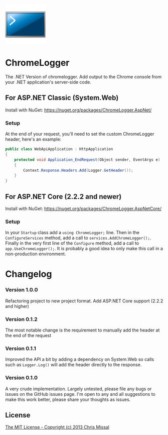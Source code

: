 ![logo](/src/ChromeLogger/icon128.png)

# ChromeLogger

The .NET Version of chromelogger. Add output to the Chrome console from your .NET 
application's server-side code.

## For ASP.NET Classic (System.Web)
Install with NuGet: https://nuget.org/packages/ChromeLogger.AspNet/

### Setup

At the end of your request, you'll need to set the custom ChromeLogger header, here's an example:

```csharp
public class WebApiApplication : HttpApplication
{
    protected void Application_EndRequest(Object sender, EventArgs e)
    {
        Context.Response.Headers.Add(Logger.GetHeader());
    }
}
```

## For ASP.NET Core (2.2.2 and newer)
Install with NuGet: https://nuget.org/packages/ChromeLogger.AspNetCore/

### Setup

In your `Startup` class add a `using ChromeLogger;` line. Then in the `ConfigureServices` method, add a call to `services.AddChromeLogger();`. Finally in the very first line of the `Configure` method, add a call to `app.UseChromeLogger();`. It is probably a good idea to only make this call in a non-production environment.

# Changelog
### Version 1.0.0

Refactoring project to new project format. Add ASP.NET Core support (2.2.2 and higher)

### Version 0.1.2

The most notable change is the requirement to manually add the header at the end of the request

### Version 0.1.1

Improved the API a bit by adding a dependency on System.Web so calls such as 
`Logger.Log()` will add the header directly to the response.

### Version 0.1.0

A very crude implementation. Largely untested, please file any bugs or issues
on the GitHub issues page. I'm open to any and all suggestions to make this
work better, please share your thoughts as issues.

## License

[The MIT License - Copyright (c) 2013 Chris Missal](/license.txt)
